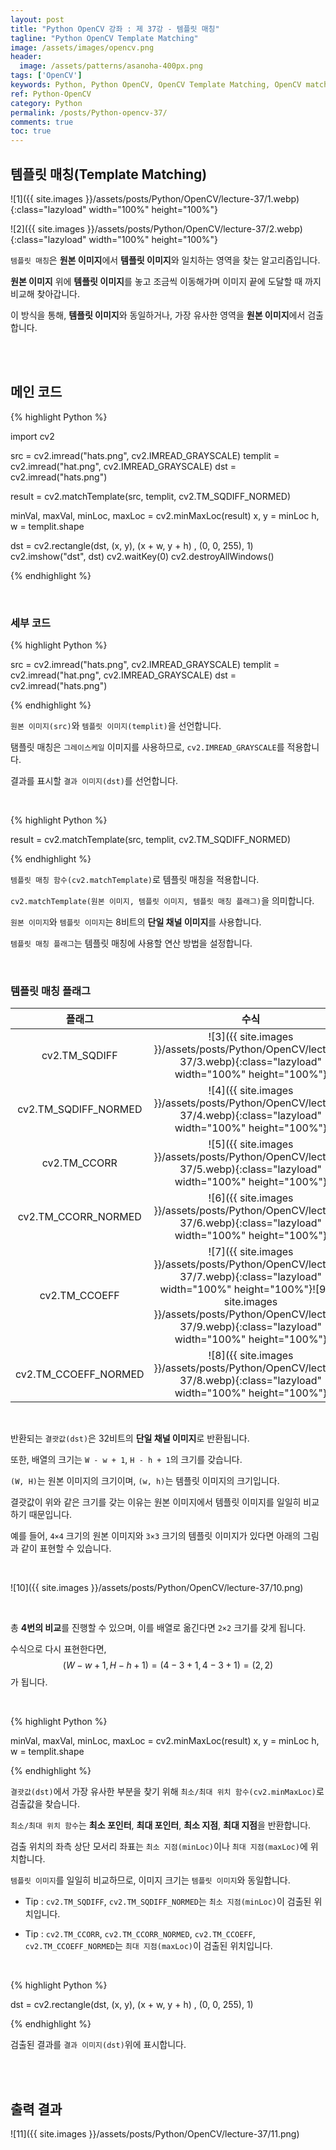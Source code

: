 ```yaml
---
layout: post
title: "Python OpenCV 강좌 : 제 37강 - 템플릿 매칭"
tagline: "Python OpenCV Template Matching"
image: /assets/images/opencv.png
header:
  image: /assets/patterns/asanoha-400px.png
tags: ['OpenCV']
keywords: Python, Python OpenCV, OpenCV Template Matching, OpenCV matchTemplate, OpenCV cv2.TM_SQDIFF, OpenCV cv2.TM_SQDIFF_NORMED, OpenCV cv2.TM_CCORR, OpenCV cv2.TM_CCORR_NORMED, OpenCV cv2.TM_CCOEFF, OpenCV cv2.TM_CCOEFF_NORMED
ref: Python-OpenCV
category: Python
permalink: /posts/Python-opencv-37/
comments: true
toc: true
---
```


## 템플릿 매칭(Template Matching)

![1]({{ site.images }}/assets/posts/Python/OpenCV/lecture-37/1.webp){:class="lazyload" width="100%" height="100%"}

![2]({{ site.images }}/assets/posts/Python/OpenCV/lecture-37/2.webp){:class="lazyload" width="100%" height="100%"}

`템플릿 매칭`은 **원본 이미지**에서 **템플릿 이미지**와 일치하는 영역을 찾는 알고리즘입니다.

**원본 이미지** 위에 **템플릿 이미지**를 놓고 조금씩 이동해가며 이미지 끝에 도달할 때 까지 비교해 찾아갑니다.

이 방식을 통해, **템플릿 이미지**와 동일하거나, 가장 유사한 영역을 **원본 이미지**에서 검출합니다. 

<br>
<br>

## 메인 코드

{% highlight Python %}

import cv2

src = cv2.imread("hats.png", cv2.IMREAD_GRAYSCALE)
templit = cv2.imread("hat.png", cv2.IMREAD_GRAYSCALE)
dst = cv2.imread("hats.png")

result = cv2.matchTemplate(src, templit, cv2.TM_SQDIFF_NORMED)

minVal, maxVal, minLoc, maxLoc = cv2.minMaxLoc(result)
x, y = minLoc
h, w = templit.shape

dst = cv2.rectangle(dst, (x, y), (x +  w, y + h) , (0, 0, 255), 1)
cv2.imshow("dst", dst)
cv2.waitKey(0)
cv2.destroyAllWindows()

{% endhighlight %}

<br>

### 세부 코드

{% highlight Python %}

src = cv2.imread("hats.png", cv2.IMREAD_GRAYSCALE)
templit = cv2.imread("hat.png", cv2.IMREAD_GRAYSCALE)
dst = cv2.imread("hats.png")

{% endhighlight %}

`원본 이미지(src)`와 `템플릿 이미지(templit)`을 선언합니다.

탬플릿 매칭은 `그레이스케일` 이미지를 사용하므로, `cv2.IMREAD_GRAYSCALE`를 적용합니다.

결과를 표시할 `결과 이미지(dst)`를 선언합니다.

<br>

{% highlight Python %}

result = cv2.matchTemplate(src, templit, cv2.TM_SQDIFF_NORMED)

{% endhighlight %}

`템플릿 매칭 함수(cv2.matchTemplate)`로 템플릿 매칭을 적용합니다.

`cv2.matchTemplate(원본 이미지, 템플릿 이미지, 템플릿 매칭 플래그)`을 의미합니다.

`원본 이미지`와 `템플릿 이미지`는 8비트의 **단일 채널 이미지**를 사용합니다.

`템플릿 매칭 플래그`는 템플릿 매칭에 사용할 연산 방법을 설정합니다.

<br>

### 템플릿 매칭 플래그

|   플래그   |               수식               |
|:----------:|:--------------------------------:|
| cv2.TM_SQDIFF | ![3]({{ site.images }}/assets/posts/Python/OpenCV/lecture-37/3.webp){:class="lazyload" width="100%" height="100%"} |
| cv2.TM_SQDIFF_NORMED | ![4]({{ site.images }}/assets/posts/Python/OpenCV/lecture-37/4.webp){:class="lazyload" width="100%" height="100%"} |
| cv2.TM_CCORR | ![5]({{ site.images }}/assets/posts/Python/OpenCV/lecture-37/5.webp){:class="lazyload" width="100%" height="100%"} |
| cv2.TM_CCORR_NORMED | ![6]({{ site.images }}/assets/posts/Python/OpenCV/lecture-37/6.webp){:class="lazyload" width="100%" height="100%"} |
| cv2.TM_CCOEFF | ![7]({{ site.images }}/assets/posts/Python/OpenCV/lecture-37/7.webp){:class="lazyload" width="100%" height="100%"}![9]({{ site.images }}/assets/posts/Python/OpenCV/lecture-37/9.webp){:class="lazyload" width="100%" height="100%"} |
| cv2.TM_CCOEFF_NORMED | ![8]({{ site.images }}/assets/posts/Python/OpenCV/lecture-37/8.webp){:class="lazyload" width="100%" height="100%"} |

<br>

반환되는 `결괏값(dst)`은 32비트의 **단일 채널 이미지**로 반환됩니다.

또한, 배열의 크기는 `W - w + 1`, `H - h + 1`의 크기를 갖습니다.

`(W, H)`는 원본 이미지의 크기이며, `(w, h)`는 템플릿 이미지의 크기입니다.

결괏값이 위와 같은 크기를 갖는 이유는 원본 이미지에서 템플릿 이미지를 일일히 비교하기 때문입니다.

예를 들어, `4×4` 크기의 원본 이미지와 `3×3` 크기의 템플릿 이미지가 있다면 아래의 그림과 같이 표현할 수 있습니다.

<br>

![10]({{ site.images }}/assets/posts/Python/OpenCV/lecture-37/10.png)

<br>

총 **4번의 비교**를 진행할 수 있으며, 이를 배열로 옮긴다면 `2×2` 크기를 갖게 됩니다.

수식으로 다시 표현한다면, $$ (W - w + 1, H - h + 1) = (4 - 3 + 1, 4 - 3 + 1) = (2, 2) $$가 됩니다. 

<br>

{% highlight Python %}

minVal, maxVal, minLoc, maxLoc = cv2.minMaxLoc(result)
x, y = minLoc
h, w = templit.shape

{% endhighlight %}

`결괏값(dst)`에서 가장 유사한 부분을 찾기 위해 `최소/최대 위치 함수(cv2.minMaxLoc)`로 검출값을 찾습니다.

`최소/최대 위치 함수`는 **최소 포인터**, **최대 포인터**, **최소 지점**, **최대 지점**을 반환합니다.

검출 위치의 좌측 상단 모서리 좌표는 `최소 지점(minLoc)`이나 `최대 지점(maxLoc)`에 위치합니다.

`템플릿 이미지`를 일일히 비교하므로, 이미지 크기는 `템플릿 이미지`와 동일합니다.

- Tip : `cv2.TM_SQDIFF`, `cv2.TM_SQDIFF_NORMED`는 `최소 지점(minLoc)`이 검출된 위치입니다.

- Tip : `cv2.TM_CCORR`, `cv2.TM_CCORR_NORMED`, `cv2.TM_CCOEFF`, `cv2.TM_CCOEFF_NORMED`는 `최대 지점(maxLoc)`이 검출된 위치입니다.

<br>

{% highlight Python %}

dst = cv2.rectangle(dst, (x, y), (x +  w, y + h) , (0, 0, 255), 1)

{% endhighlight %}

검출된 결과를 `결과 이미지(dst)`위에 표시합니다.

<br>
<br>

## 출력 결과

![11]({{ site.images }}/assets/posts/Python/OpenCV/lecture-37/11.png)
